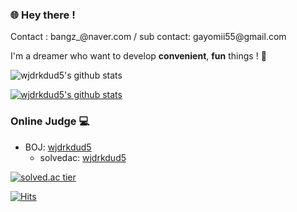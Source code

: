 ### 🌐 Hey there !


<p>
 Contact : bangz_@naver.com / sub contact: gayomii55@gmail.com
 
    
 I'm a dreamer who want to develop <b>convenient</b>, <b>fun</b> things ! 💫
</p>


![wjdrkdud5's github stats](https://github-readme-stats.vercel.app/api?username=wjdrkdud5&show_icons=true)

[![wjdrkdud5's github stats](https://github-readme-stats.vercel.app/api/top-langs/?username=wjdrkdud5&show_icons=true&hide_border=true&title_color=004386&icon_color=004386&layout=compact)](https://github.com/wjdrkdud5)


### Online Judge 💻

* BOJ: [wjdrkdud5](http://icpc.me/wjdrkdud5)
  * solvedac: [wjdrkdud5](https://solved.ac/profile/wjdrkdud5)
  
[![solved.ac tier](http://mazassumnida.wtf/api/generate_badge?boj=wjdrkdud5)](https://solved.ac/wjdrkdud5)




[![Hits](https://hits.seeyoufarm.com/api/count/incr/badge.svg?url=https%3A%2F%2Fgithub.com%2Fwjdrkdud5&count_bg=%2379C83D&title_bg=%23555555&icon=&icon_color=%23E7E7E7&title=hits&edge_flat=false)](https://hits.seeyoufarm.com)


